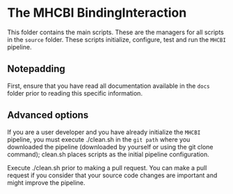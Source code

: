 # The MHCBI BindingInteraction

This folder contains the main scripts. These are the managers for all scripts in the `source` folder. These scripts initialize, configure, test and run the `MHCBI` pipeline.

## Notepadding

First, ensure that you have read all documentation available in the `docs` folder prior to reading this specific information.

## Advanced options

If you are a user developer and you have already initialize the `MHCBI` pipeline, you must execute ./clean.sh in the `git path` where you downloaded the pipeline (downloaded by yourself or using the git clone command); clean.sh places scripts as the initial pipeline configuration.

Execute ./clean.sh prior to making a pull request.
You can make a pull request if you consider that your source code changes are important and might improve the pipeline.
